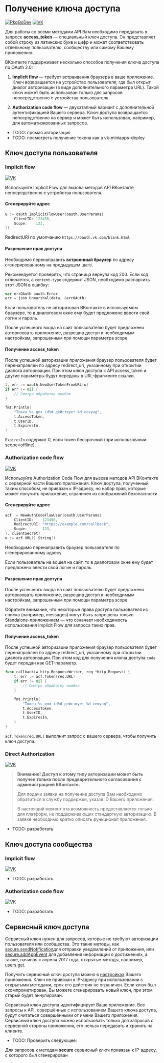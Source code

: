 # Получение ключа доступа

[![PkgGoDev][doc-badge]][doc]
[![VK][dev-badge]](https://vk.com/dev/access_token)

Для работы со всеми методами API Вам необходимо передавать в запросе
**access_token** — специальный ключ доступа. Он представляет собой строку из
латинских букв и цифр и может соответствовать отдельному пользователю,
сообществу или самому Вашему приложению.

ВКонтакте поддерживает несколько способов получения ключа доступа по OAuth 2.0:

1. **Implicit flow** — требует встраивания браузера в ваше приложение.
Ключ возвращается на устройство пользователя, где был открыт диалог авторизации
(в виде дополнительного параметра URL). Такой ключ может быть использован
только для запросов непосредственно с устройства пользователя.

2. **Authorization code flow** — двухэтапный вариант с дополнительной
аутентификацией Вашего сервера. Ключ доступа возвращается непосредственно на
сервер и может быть использован, например, для автоматизированных запросов.

- TODO: прямая авторизация
- TODO: посмотреть получение токена как в vk-miniapps-deploy

## Ключ доступа пользователя

### Implicit flow

[![VK][dev-badge]](https://vk.com/dev/implicit_flow_user)

Используйте Implicit Flow для вызова методов API ВКонтакте непосредственно с
устройства пользователя.

#### Сгенерируйте адрес

```go
u := oauth.ImplicitFlowUser(oauth.UserParams{
    ClientID: 123456,
    Scope:    123,
})
```

RedirectURI по умолчанию `https://oauth.vk.com/blank.html`

#### Разрешение прав доступа

Необходимо перенаправить **встроенный браузер** по адресу сгенерированному на
предыдущем шаге.

Рекомендуется проверять, что страница вернула код 200. Если код отличается, а
`content-type` содержит JSON, необходимо распарсить этот JSON в ошибку:

```go
var errOAuth oauth.Error
err = json.Unmarshal(data, &errOAuth)
```

Если пользователь не авторизован ВКонтакте в используемом браузере, то в
диалоговом окне ему будет предложено ввести свой логин и пароль.

После успешного входа на сайт пользователю будет предложено авторизовать
приложение, разрешив доступ к необходимым настройкам, запрошенным при помощи
параметра scope.

#### Получение access_token

После успешной авторизации приложения браузер пользователя будет перенаправлен
по адресу redirect_uri, указанному при открытии диалога авторизации. При этом
ключ доступа к API access_token и другие параметры будут переданы в
URL-фрагменте ссылки.

```go
t, err := oauth.NewUserTokenFromURL(u)
if err != nil {
    // Смотри обработку ошибок
}

fmt.Println(
    "Токен %s для id%d действует %d секунд",
    t.AccessToken,
    t.UserID,
    t.ExpiresIn,
)
```

`ExpiresIn` содержит 0, если токен бессрочный
(при использовании scope=offline).

### Authorization code flow

[![VK][dev-badge]](https://vk.com/dev/authcode_flow_user)

Используйте Authorization Code Flow для вызова методов API ВКонтакте с
серверной части Вашего приложения. Ключ доступа, полученный таким способом, не
привязан к IP-адресу, но набор прав, которые может получить приложение,
ограничен из соображений безопасности.

#### Сгенерируйте адрес

```go
acf := NewAuthCodeFlowUser(oauth.UserParams{
    ClientID:    123456,
    RedirectURI: "https://example.com/callback",
    Scope:       123,
}, clientSecret)
u := acf.URL().String()
```

Необходимо перенаправить браузер пользователя по сгенерированному адресу.

Если пользователь не вошел на сайт, то в диалоговом окне ему будет предложено
ввести свой логин и пароль.

#### Разрешение прав доступа

После успешного входа на сайт пользователю будет предложено авторизовать
приложение, разрешив доступ к необходимым настройкам, запрошенным при помощи
параметра scope.

Обратите внимание, что некоторые права доступа пользователя из списка
(например, messages) могут быть запрошены только Standalone-приложением — что
означает необходимость использования Implicit Flow для запроса таких прав.

#### Получение access_token

После успешной авторизации приложения браузер пользователя будет перенаправлен
по адресу redirect_uri, указанному при открытии диалога авторизации. При этом
код для получения ключа доступа `code` будет передан как GET-параметр.

```go
func callback(w http.ResponseWriter, req *http.Request) {
    t, err := acf.Token(req.URL)
    if err != nil {
        // Смотри обработку ошибок
    }

    fmt.Println(
        "Токен %s для id%d действует %d секунд",
        t.AccessToken,
        t.UserID,
        t.ExpiresIn,
    )
}
```

`acf.Token(req.URL)` выполнит запрос с вашего сервера, чтобы получить ключ
доступа.

### Direct Authorization

[![VK][dev-badge]](https://vk.com/dev/auth_direct)

> **Внимание! Доступ к этому типу авторизации может быть получен только после**
> **предварительного согласования с администрацией ВКонтакте.**
>
> Для подачи заявки на получение доступа Вам необходимо обратиться в службу
> поддержки, указав ID Вашего приложения.
>
> В настоящий момент эта возможность предоставляется только для платформ, не
> поддерживающих стандартную авторизацию. В заявке необходимо кратко описать
> функционал приложения.

- TODO: разработать

## Ключ доступа сообщества

### Implicit flow

[![VK][dev-badge]](https://vk.com/dev/implicit_flow_group)

- TODO: разработать

### Authorization code flow

[![VK][dev-badge]](https://vk.com/dev/authcode_flow_group)

- TODO: разработать

## Сервисный ключ доступа

Сервисный ключ нужен для запросов, которые не требуют авторизации пользователя
или сообщества. Это такие методы, как
[secure.sendNotification][secure.sendNotification]для отправки уведомлений от
приложения, или [secure.addAppEvent][secure.addAppEvent] для добавления
информации о достижениях, а также, начиная с апреля 2017 года, открытые методы,
например, [users.get][users.get].

Получить сервисный ключ доступа можно в [настройках][appsmanage] Вашего
приложения. Ключ не привязан к IP-адресу при использовании с открытыми
методами, срок его действия не ограничен. Если ключ был скомпрометирован, Вы
можете сгенерировать новый ключ, при этом старый будет аннулирован.

Сервисный ключ доступа идентифицирует Ваше приложение. Все запросы к API,
совершённые с использованием Вашего ключа доступа, будут считаться совершёнными
от имени Вашего приложения. Сервисный ключ доступа можно использовать только
для запросов с серверной стороны приложения, его нельзя передавать и хранить
на клиенте.

- TODO: Проверить следующее:

Для запросов к методам **secure** сервисный ключ привязан к IP-адресу, с
которого был сгенерирован

[doc-badge]: https://pkg.go.dev/badge/github.com/SevereCloud/vksdk/api/oauth
[doc]: https://pkg.go.dev/github.com/SevereCloud/vksdk/api/oauth
[dev-badge]: https://img.shields.io/badge/developers-%234a76a8.svg?logo=VK&logoColor=white
[users.get]: https://vk.com/dev/users.get
[secure.addAppEvent]: https://vk.com/dev/secure.addAppEvent
[secure.sendNotification]: https://vk.com/dev/secure.sendNotification
[appsmanage]: https://vk.com/apps?act=manage
